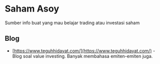 # Saham Asoy
Sumber info buat yang mau belajar trading atau investasi saham

## Blog
- [https://www.teguhhidayat.com/](https://www.teguhhidayat.com/) - Blog soal value investing. Banyak membahasa emiten-emiten juga. 
